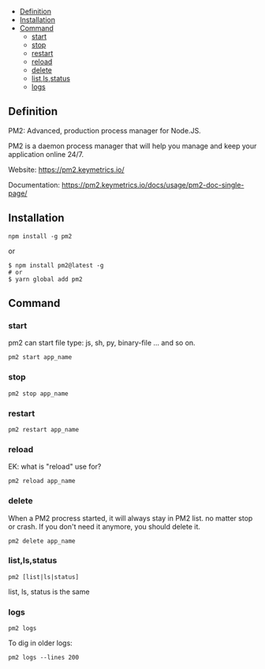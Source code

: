 
<!-- Docsify/note/IT/Software/Node/PM2 -->


<!-- vim-markdown-toc Redcarpet -->

* [Definition](#definition)
* [Installation](#installation)
* [Command](#command)
    - [start](#start)
    - [stop](#stop)
    - [restart](#restart)
    - [reload](#reload)
    - [delete](#delete)
    - [list,ls,status](#list-ls-status)
    - [logs](#logs)

<!-- vim-markdown-toc -->

## Definition

PM2: Advanced, production process manager for Node.JS.

PM2 is a daemon process manager that will help you manage and keep your application online 24/7.

Website: https://pm2.keymetrics.io/

Documentation: https://pm2.keymetrics.io/docs/usage/pm2-doc-single-page/

## Installation

```
npm install -g pm2
```

or

```
$ npm install pm2@latest -g
# or
$ yarn global add pm2
```

## Command

### start

pm2 can start file type: js, sh, py, binary-file ... and so on.

```
pm2 start app_name
```

### stop

```
pm2 stop app_name
```

### restart

```
pm2 restart app_name
```

### reload

EK: what is "reload" use for?

```
pm2 reload app_name
```

### delete

When a PM2 procress started, it will always stay in PM2 list. no matter stop or crash. If you don't need it anymore, you should delete it.

```
pm2 delete app_name
```

### list,ls,status

```
pm2 [list|ls|status]
```

list, ls, status is the same

### logs

```
pm2 logs
```

To dig in older logs:

```
pm2 logs --lines 200
```


